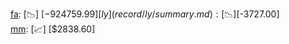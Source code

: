 [fa](record/fa/summary.md): [📉] [$-924759.99]  
[ly](record/ly/summary.md): [📉] [$-3727.00]  
[mm](record/mm/summary.md): [📈] [$2838.60]  
